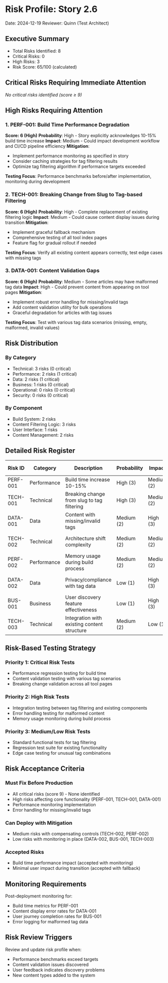 # Risk Profile: Story 2.6

Date: 2024-12-19
Reviewer: Quinn (Test Architect)

## Executive Summary

- Total Risks Identified: 8
- Critical Risks: 0
- High Risks: 3
- Risk Score: 65/100 (calculated)

## Critical Risks Requiring Immediate Attention

*No critical risks identified (score ≥ 9)*

## High Risks Requiring Attention

### 1. PERF-001: Build Time Performance Degradation

**Score: 6 (High)**
**Probability**: High - Story explicitly acknowledges 10-15% build time increase
**Impact**: Medium - Could impact development workflow and CI/CD pipeline efficiency
**Mitigation**:

- Implement performance monitoring as specified in story
- Consider caching strategies for tag filtering results
- Optimize tag filtering algorithm if performance targets exceeded

**Testing Focus**: Performance benchmarks before/after implementation, monitoring during development

### 2. TECH-001: Breaking Change from Slug to Tag-based Filtering

**Score: 6 (High)**
**Probability**: High - Complete replacement of existing filtering logic
**Impact**: Medium - Could cause content display issues during transition
**Mitigation**:

- Implement graceful fallback mechanism
- Comprehensive testing of all tool index pages
- Feature flag for gradual rollout if needed

**Testing Focus**: Verify all existing content appears correctly, test edge cases with missing tags

### 3. DATA-001: Content Validation Gaps

**Score: 6 (High)**
**Probability**: Medium - Some articles may have malformed tag data
**Impact**: High - Could prevent content from appearing on tool pages
**Mitigation**:

- Implement robust error handling for missing/invalid tags
- Add content validation utility for bulk operations
- Graceful degradation for articles with tag issues

**Testing Focus**: Test with various tag data scenarios (missing, empty, malformed, invalid values)

## Risk Distribution

### By Category

- Technical: 3 risks (0 critical)
- Performance: 2 risks (1 critical)
- Data: 2 risks (1 critical)
- Business: 1 risks (0 critical)
- Operational: 0 risks (0 critical)
- Security: 0 risks (0 critical)

### By Component

- Build System: 2 risks
- Content Filtering Logic: 3 risks
- User Interface: 1 risks
- Content Management: 2 risks

## Detailed Risk Register

| Risk ID | Category | Description | Probability | Impact | Score | Priority | Mitigation Status |
|---------|----------|-------------|-------------|--------|-------|----------|-------------------|
| PERF-001 | Performance | Build time increase 10-15% | High (3) | Medium (2) | 6 | High | Mitigation planned |
| TECH-001 | Technical | Breaking change from slug to tag filtering | High (3) | Medium (2) | 6 | High | Fallback mechanism planned |
| DATA-001 | Data | Content with missing/invalid tags | Medium (2) | High (3) | 6 | High | Error handling implemented |
| TECH-002 | Technical | Architecture shift complexity | Medium (2) | Medium (2) | 4 | Medium | Story analysis complete |
| PERF-002 | Performance | Memory usage during build process | Medium (2) | Medium (2) | 4 | Medium | Monitoring implemented |
| DATA-002 | Data | Privacy/compliance with tag data | Low (1) | High (3) | 3 | Low | No sensitive data involved |
| BUS-001 | Business | User discovery feature effectiveness | Low (1) | High (3) | 3 | Low | AC validation required |
| TECH-003 | Technical | Integration with existing content structure | Medium (2) | Low (1) | 2 | Low | Content migration complete |

## Risk-Based Testing Strategy

### Priority 1: Critical Risk Tests

- Performance regression testing for build time
- Content validation testing with various tag scenarios
- Breaking change validation across all tool pages

### Priority 2: High Risk Tests

- Integration testing between tag filtering and existing components
- Error handling testing for malformed content
- Memory usage monitoring during build process

### Priority 3: Medium/Low Risk Tests

- Standard functional tests for tag filtering
- Regression test suite for existing functionality
- Edge case testing for unusual tag combinations

## Risk Acceptance Criteria

### Must Fix Before Production

- All critical risks (score 9) - None identified
- High risks affecting core functionality (PERF-001, TECH-001, DATA-001)
- Performance monitoring implementation
- Error handling for missing/invalid tags

### Can Deploy with Mitigation

- Medium risks with compensating controls (TECH-002, PERF-002)
- Low risks with monitoring in place (DATA-002, BUS-001, TECH-003)

### Accepted Risks

- Build time performance impact (accepted with monitoring)
- Minimal user impact during transition (accepted with fallback)

## Monitoring Requirements

Post-deployment monitoring for:

- Build time metrics for PERF-001
- Content display error rates for DATA-001
- User journey completion rates for BUS-001
- Error logging for malformed tag data

## Risk Review Triggers

Review and update risk profile when:

- Performance benchmarks exceed targets
- Content validation issues discovered
- User feedback indicates discovery problems
- New content types added to the system
